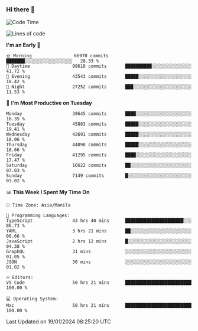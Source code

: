### Hi there 👋

<!--START_SECTION:waka-->
![Code Time](http://img.shields.io/badge/Code%20Time-4%2C758%20hrs%2045%20mins-blue)

![Lines of code](https://img.shields.io/badge/From%20Hello%20World%20I%27ve%20Written-108.1%20million%20lines%20of%20code-blue)

**I'm an Early 🐤** 

```text
🌞 Morning                66970 commits       ███████░░░░░░░░░░░░░░░░░░   28.33 % 
🌆 Daytime                98618 commits       ██████████░░░░░░░░░░░░░░░   41.72 % 
🌃 Evening                43543 commits       █████░░░░░░░░░░░░░░░░░░░░   18.42 % 
🌙 Night                  27252 commits       ███░░░░░░░░░░░░░░░░░░░░░░   11.53 % 
```
📅 **I'm Most Productive on Tuesday** 

```text
Monday                   38645 commits       ████░░░░░░░░░░░░░░░░░░░░░   16.35 % 
Tuesday                  45883 commits       █████░░░░░░░░░░░░░░░░░░░░   19.41 % 
Wednesday                42691 commits       █████░░░░░░░░░░░░░░░░░░░░   18.06 % 
Thursday                 44098 commits       █████░░░░░░░░░░░░░░░░░░░░   18.66 % 
Friday                   41295 commits       ████░░░░░░░░░░░░░░░░░░░░░   17.47 % 
Saturday                 16622 commits       ██░░░░░░░░░░░░░░░░░░░░░░░   07.03 % 
Sunday                   7149 commits        █░░░░░░░░░░░░░░░░░░░░░░░░   03.02 % 
```


📊 **This Week I Spent My Time On** 

```text
🕑︎ Time Zone: Asia/Manila

💬 Programming Languages: 
TypeScript               43 hrs 40 mins      ██████████████████████░░░   86.73 % 
YAML                     3 hrs 21 mins       ██░░░░░░░░░░░░░░░░░░░░░░░   06.66 % 
JavaScript               2 hrs 12 mins       █░░░░░░░░░░░░░░░░░░░░░░░░   04.38 % 
GraphQL                  31 mins             ░░░░░░░░░░░░░░░░░░░░░░░░░   01.05 % 
JSON                     30 mins             ░░░░░░░░░░░░░░░░░░░░░░░░░   01.02 % 

🔥 Editors: 
VS Code                  50 hrs 21 mins      █████████████████████████   100.00 % 

💻 Operating System: 
Mac                      50 hrs 21 mins      █████████████████████████   100.00 % 
```


 Last Updated on 19/01/2024 08:25:20 UTC
<!--END_SECTION:waka-->


<!--
**rad182/rad182** is a ✨ _special_ ✨ repository because its `README.md` (this file) appears on your GitHub profile.

Here are some ideas to get you started:

- 🔭 I’m currently working on ...
- 🌱 I’m currently learning ...
- 👯 I’m looking to collaborate on ...
- 🤔 I’m looking for help with ...
- 💬 Ask me about ...
- 📫 How to reach me: ...
- 😄 Pronouns: ...
- ⚡ Fun fact: ...
-->
